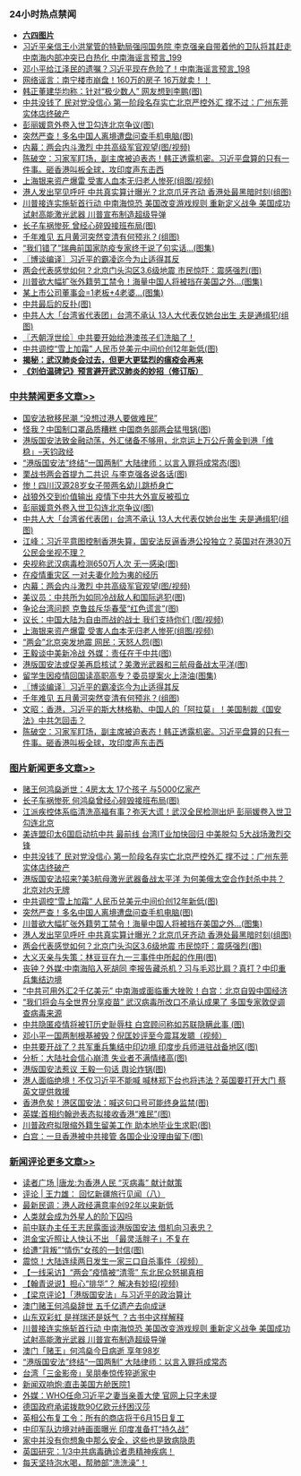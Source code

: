 <div class="catlist">
<h3>24小时热点禁闻</h3>
<ul>
<li><b><a href="64photo" target="_blank">六四图片</a></b></li>
<li><a href="https://github.com/fqnews/bnews/blob/master/comments/20200526/1334355.md">习近平亲信王小洪掌管的特勤局强闯国务院 李克强亲自带着他的卫队将其赶走 中南海内部冲突已白热化 中南海谣言预言_199</a></li>
<li><a href="https://github.com/fqnews/bnews/blob/master/comments/20200526/1334354.md">邓小平给江泽民的遗嘱？习近平现在危险了！中南海谣言预言_198</a></li>
<li><a href="https://github.com/fqnews/bnews/blob/master/comments/20200526/1334358.md">网络谣言：南宁楼市崩盘！160万的房子 16万就卖！！</a></li>
<li><a href="https://github.com/fqnews/bnews/blob/master/cnnews/20200526/1334383.md">韩正董建华均称：针对“极少数人” 网友想到李鹏(图)</a></li>
<li><a href="https://github.com/fqnews/bnews/blob/master/topimagenews/20200526/1334677.md">中共没钱了 民对党没信心 第一阶段名存实亡北京严控外汇 撑不过：广州东莞实体店终破产</a></li>
<li><a href="https://github.com/fqnews/bnews/blob/master/cbnews/20200526/1334600.md">彭丽媛意外卷入世卫勾连北京争议(图)</a></li>
<li><a href="https://github.com/fqnews/bnews/blob/master/topimagenews/20200526/1334638.md">突然严查！多名中国人离境遭盘问查手机电脑(图)</a></li>
<li><a href="https://github.com/fqnews/bnews/blob/master/cbnews/20200526/1334573.md">内幕：两会内斗激烈 中共高级军官观望(图/视频)</a></li>
<li><a href="https://github.com/fqnews/bnews/blob/master/cbnews/20200526/1334399.md">陈破空：习家军盯场，副主席被迫表态！韩正透露机密。习近平盘算的只有一件事。砸香港叫板全球，攻印度声东击西 </a></li>
<li><a href="https://github.com/fqnews/bnews/blob/master/cbnews/20200526/1334522.md">上海银来资产爆雷 受害人血本无归老人惨死(组图/视频)</a></li>
<li><a href="https://github.com/fqnews/bnews/blob/master/topimagenews/20200526/1334595.md">港人发出罕见呼吁 中共真实算计曝光？北京爪牙齐动 香港处最黑暗时刻(组图)</a></li>
<li><a href="https://github.com/fqnews/bnews/blob/master/comments/20200526/1334664.md">川普接连实施斩首行动 中南海惊恐 美国改变游戏规则 重新定义战争 美国成功试射高能激光武器 川普宣布制造超级导弹</a></li>
<li><a href="https://github.com/fqnews/bnews/blob/master/cnnews/hknews/20200526/1334693.md">长子车祸惨死 曾经心碎毁接班布局(图)</a></li>
<li><a href="https://github.com/fqnews/bnews/blob/master/cbnews/20200526/1334415.md">千年难见 五月黄河突然变清有何预兆？(组图)</a></li>
<li><a href="https://github.com/fqnews/bnews/blob/master/worldnews/20200526/1334393.md">“我们错了”瑞典前国家防疫专家终于说了句实话…(图集)</a></li>
<li><a href="https://github.com/fqnews/bnews/blob/master/cbnews/20200526/1334459.md">〖博谈编译〗习近平的霸凌迄今为止适得其反</a></li>
<li><a href="https://github.com/fqnews/bnews/blob/master/topimagenews/20200526/1334421.md">两会代表感觉如何？北京门头沟区3.6级地震 市民惊吓：震感强烈(图)</a></li>
<li><a href="https://github.com/fqnews/bnews/blob/master/topimagenews/20200526/1334626.md">川普欲大幅扩张外籍劳工禁令！海量中国人将被挡在美国之外…(图集)</a></li>
<li><a href="https://github.com/fqnews/bnews/blob/master/cnnews/20200526/1334666.md">某上市公司董事会=1老板+4老婆…(图集)</a></li>
<li><a href="https://github.com/fqnews/bnews/blob/master/comments/20200526/1334382.md">中共最后的反扑(图)</a></li>
<li><a href="https://github.com/fqnews/bnews/blob/master/cbnews/20200526/1334596.md">中共人大「台湾省代表团」台湾不承认 13人大代表仅她台出生 夫是通缉犯(组图)</a></li>
<li><a href="https://github.com/fqnews/bnews/blob/master/ssgc/20200526/1334377.md">〖兲朝浮世绘〗中共要开始给港澳孩子们洗脑了！</a></li>
<li><a href="https://github.com/fqnews/bnews/blob/master/topimagenews/20200526/1334643.md">中共调控“雪上加霜” 人民币兑美元中间价创12年新低(图)</a></li>
<li><b><a href="https://github.com/fqnews/bnews/blob/master/comments/20200211/1275071.md" target="_blank">揭秘：武汉肺炎会过去，但更大更猛烈的瘟疫会再来</a></b></li>
<li><b><a href="https://github.com/fqnews/bnews/blob/master/comments/20200207/1272816.md" target="_blank">《刘伯温碑记》预言避开武汉肺炎的妙招（修订版）</a></b></li>
</ul>
</div>

<div class="catlist">
<h3><a href="https://github.com/fqnews/bnews/blob/master/cbnews/" target="_blank">中共禁闻</a><span><a href="https://github.com/fqnews/bnews/blob/master/cbnews/" target="_blank" rel="nofollow">更多文章>></a></span></h3>
<ul>
<li><a href="https://github.com/fqnews/bnews/blob/master/cbnews/20200526/1334778.md" target="_blank">国安法掀移民潮 “没想过港人要做难民”</a></li>
<li><a href="https://github.com/fqnews/bnews/blob/master/cbnews/20200526/1334708.md" target="_blank">怪我？中国制口罩品质糟糕 中国商务部两会猛甩锅(图)</a></li>
<li><a href="https://github.com/fqnews/bnews/blob/master/cbnews/20200526/1334706.md" target="_blank">港版国安法致金融动荡，外汇储备不够用，北京运上万公斤黄金到港「维稳」&#8211;天钧政经</a></li>
<li><a href="https://github.com/fqnews/bnews/blob/master/cbnews/20200526/1334683.md" target="_blank">“港版国安法”终结“一国两制” 大陆律师：以言入罪将成常态(图)</a></li>
<li><a href="https://github.com/fqnews/bnews/blob/master/cbnews/20200526/1334682.md" target="_blank">栗战书两会首提九二共识 与李克强各说各话(图)</a></li>
<li><a href="https://github.com/fqnews/bnews/blob/master/cbnews/20200526/1334648.md" target="_blank">惨！四川汉源28岁女子带两名幼儿跳桥身亡</a></li>
<li><a href="https://github.com/fqnews/bnews/blob/master/cbnews/20200526/1334611.md" target="_blank">战狼外交到价值输出 疫情下中共大外宣反被孤立</a></li>
<li><a href="https://github.com/fqnews/bnews/blob/master/cbnews/20200526/1334600.md" target="_blank">彭丽媛意外卷入世卫勾连北京争议(图)</a></li>
<li><a href="https://github.com/fqnews/bnews/blob/master/cbnews/20200526/1334596.md" target="_blank">中共人大「台湾省代表团」台湾不承认 13人大代表仅她台出生 夫是通缉犯(组图)</a></li>
<li><a href="https://github.com/fqnews/bnews/blob/master/cbnews/20200526/1334594.md" target="_blank">江峰：习近平意图控制香港失算，国安法反逼香港公投独立？英国对在港30万公民会坐视不理？</a></li>
<li><a href="https://github.com/fqnews/bnews/blob/master/cbnews/20200526/1334593.md" target="_blank">央视称武汉病毒检测650万人次 无一感染(图)</a></li>
<li><a href="https://github.com/fqnews/bnews/blob/master/cbnews/20200526/1334592.md" target="_blank">在疫情重灾区 一对夫妻化险为夷的经历</a></li>
<li><a href="https://github.com/fqnews/bnews/blob/master/cbnews/20200526/1334573.md" target="_blank">内幕：两会内斗激烈 中共高级军官观望(图/视频)</a></li>
<li><a href="https://github.com/fqnews/bnews/blob/master/cbnews/20200526/1334529.md" target="_blank">美议员：中共所为如同冷战敌人和国际逃犯(图)</a></li>
<li><a href="https://github.com/fqnews/bnews/blob/master/cbnews/20200526/1334526.md" target="_blank">争论台湾问题 克鲁兹斥华春莹“红色谎言”(图)</a></li>
<li><a href="https://github.com/fqnews/bnews/blob/master/cbnews/20200526/1334523.md" target="_blank">议长：中国大陆为自由而战的战士 我们支持你们 (图/视频)</a></li>
<li><a href="https://github.com/fqnews/bnews/blob/master/cbnews/20200526/1334522.md" target="_blank">上海银来资产爆雷 受害人血本无归老人惨死(组图/视频)</a></li>
<li><a href="https://github.com/fqnews/bnews/blob/master/cbnews/20200526/1334521.md" target="_blank">“两会”北京突发地震 网民：天怒人怨(图)</a></li>
<li><a href="https://github.com/fqnews/bnews/blob/master/cbnews/20200526/1334488.md" target="_blank">王毅谈中美新冷战 外媒：责任在于中共(图)</a></li>
<li><a href="https://github.com/fqnews/bnews/blob/master/cbnews/20200526/1334471.md" target="_blank">港版国安法或促美再启核试？美激光武器和三航母备战太平洋(图)</a></li>
<li><a href="https://github.com/fqnews/bnews/blob/master/cbnews/20200526/1334470.md" target="_blank">留学生因疫情回国读高职高专？委员提案火上浇油(图集)</a></li>
<li><a href="https://github.com/fqnews/bnews/blob/master/cbnews/20200526/1334459.md" target="_blank">〖博谈编译〗习近平的霸凌迄今为止适得其反</a></li>
<li><a href="https://github.com/fqnews/bnews/blob/master/cbnews/20200526/1334415.md" target="_blank">千年难见 五月黄河突然变清有何预兆？(组图)</a></li>
<li><a href="https://github.com/fqnews/bnews/blob/master/cbnews/20200526/1334406.md" target="_blank">文昭：香港，习近平的斯大林格勒、中国人的「阿拉莫」！美国制裁《国安法》中共怎回击？</a></li>
<li><a href="https://github.com/fqnews/bnews/blob/master/cbnews/20200526/1334399.md" target="_blank">陈破空：习家军盯场，副主席被迫表态！韩正透露机密。习近平盘算的只有一件事。砸香港叫板全球，攻印度声东击西</a></li>

</ul>
</div>
<div class="catlist">
<h3><a href="https://github.com/fqnews/bnews/blob/master/topimagenews/" target="_blank">图片新闻</a><span><a href="https://github.com/fqnews/bnews/blob/master/topimagenews/" target="_blank" rel="nofollow">更多文章>></a></span></h3>
<ul>
<li><a href="https://github.com/fqnews/bnews/blob/master/topimagenews/20200526/1334774.md" target="_blank">赌王何鸿燊逝世：4房太太 17个孩子 与5000亿家产</a></li>
<li><a href="https://github.com/fqnews/bnews/blob/master/topimagenews/20200526/1334773.md" target="_blank">长子车祸惨死 何鸿燊曾经心碎毁接班布局(图)</a></li>
<li><a href="https://github.com/fqnews/bnews/blob/master/topimagenews/20200526/1334761.md" target="_blank">江派疾控体系临清洗高福有事？弥天大谎！武汉全民检测出炉 彭丽媛卷入世卫勾连北京</a></li>
<li><a href="https://github.com/fqnews/bnews/blob/master/topimagenews/20200526/1334697.md" target="_blank">美连盟印太6国启动抗中共 最前线 台湾IT业加快回归 中美脱勾 5大战场激烈交锋</a></li>
<li><a href="https://github.com/fqnews/bnews/blob/master/topimagenews/20200526/1334677.md" target="_blank">中共没钱了 民对党没信心 第一阶段名存实亡北京严控外汇 撑不过：广州东莞实体店终破产</a></li>
<li><a href="https://github.com/fqnews/bnews/blob/master/topimagenews/20200526/1334653.md" target="_blank">港版国安法招来?美3航母激光武器备战太平洋 为何美俄太空合作封杀中共？北京对内无牌</a></li>
<li><a href="https://github.com/fqnews/bnews/blob/master/topimagenews/20200526/1334643.md" target="_blank">中共调控“雪上加霜” 人民币兑美元中间价创12年新低(图)</a></li>
<li><a href="https://github.com/fqnews/bnews/blob/master/topimagenews/20200526/1334638.md" target="_blank">突然严查！多名中国人离境遭盘问查手机电脑(图)</a></li>
<li><a href="https://github.com/fqnews/bnews/blob/master/topimagenews/20200526/1334626.md" target="_blank">川普欲大幅扩张外籍劳工禁令！海量中国人将被挡在美国之外…(图集)</a></li>
<li><a href="https://github.com/fqnews/bnews/blob/master/topimagenews/20200526/1334595.md" target="_blank">港人发出罕见呼吁 中共真实算计曝光？北京爪牙齐动 香港处最黑暗时刻(组图)</a></li>
<li><a href="https://github.com/fqnews/bnews/blob/master/topimagenews/20200526/1334421.md" target="_blank">两会代表感觉如何？北京门头沟区3.6级地震 市民惊吓：震感强烈(图)</a></li>
<li><a href="https://github.com/fqnews/bnews/blob/master/topimagenews/20200525/1334258.md" target="_blank">大义灭亲与失策：林豆豆在九一三事件中所起的作用(图)</a></li>
<li><a href="https://github.com/fqnews/bnews/blob/master/topimagenews/20200525/1334233.md" target="_blank">丧钟？外媒:中南海陷入死胡同 李报告藏杀机？习与毛邓比肩？真打？中印重兵集结边境</a></li>
<li><a href="https://github.com/fqnews/bnews/blob/master/topimagenews/20200525/1334146.md" target="_blank">“中共可用外汇2千亿美元” 中南海或面临重大挫败！白宫：北京自毁中国经济</a></li>
<li><a href="https://github.com/fqnews/bnews/blob/master/topimagenews/20200525/1334129.md" target="_blank">“我们将会与全世界分享疫苗” 武汉病毒所改口不承认成果了 多国专家敦促调查病毒来源</a></li>
<li><a href="https://github.com/fqnews/bnews/blob/master/topimagenews/20200525/1334096.md" target="_blank">中共隐匿疫情将被钉历史耻辱柱 白宫顾问称如苏联隐瞒此事 (图)</a></li>
<li><a href="https://github.com/fqnews/bnews/blob/master/topimagenews/20200525/1334069.md" target="_blank">邓小平一国两制根基被毁？倪匡妙评至今震耳发聩（视频）</a></li>
<li><a href="https://github.com/fqnews/bnews/blob/master/topimagenews/20200525/1334034.md" target="_blank">中共要开战了？共军重兵集结中印边境 印度步兵师进驻战备地区(图)</a></li>
<li><a href="https://github.com/fqnews/bnews/blob/master/topimagenews/20200525/1334033.md" target="_blank">分析：大陆社会信心崩溃 失业者不满情绪高(图)</a></li>
<li><a href="https://github.com/fqnews/bnews/blob/master/topimagenews/20200525/1334007.md" target="_blank">港版国安法惹议 王毅一句话 舆论炸锅(图)</a></li>
<li><a href="https://github.com/fqnews/bnews/blob/master/topimagenews/20200525/1334001.md" target="_blank">港人面临绝境！不仅习近平不能喊 喊林郑下台也将违法？英国要打开大门 蔡英文提供救援</a></li>
<li><a href="https://github.com/fqnews/bnews/blob/master/topimagenews/20200525/1333950.md" target="_blank">香港危矣！港区国安法：喊这句口号可能终身监禁(图)</a></li>
<li><a href="https://github.com/fqnews/bnews/blob/master/topimagenews/20200525/1333947.md" target="_blank">英媒:首相约翰逊表态拟接收香港“难民”(图)</a></li>
<li><a href="https://github.com/fqnews/bnews/blob/master/topimagenews/20200525/1333852.md" target="_blank">川普政府拟限缩外籍生留美工作 助本地毕业生求职(图)</a></li>
<li><a href="https://github.com/fqnews/bnews/blob/master/topimagenews/20200525/1333851.md" target="_blank">白宫：一旦香港被中共接管 各国企业没理由留下(图)</a></li>

</ul>
</div>
<div class="catlist">
<h3><a href="https://github.com/fqnews/bnews/blob/master/comments/" target="_blank">新闻评论</a><span><a href="https://github.com/fqnews/bnews/blob/master/comments/" target="_blank" rel="nofollow">更多文章>></a></span></h3>
<ul>
<li><a href="https://github.com/fqnews/bnews/blob/master/comments/20200526/1334824.md" target="_blank">读者广场 |唐龙:为香港人民 “灭病毒” 献计献策</a></li>
<li><a href="https://github.com/fqnews/bnews/blob/master/comments/20200526/1334823.md" target="_blank">评论 | 王力雄： 回忆新疆旅行见闻（八）</a></li>
<li><a href="https://github.com/fqnews/bnews/blob/master/comments/20200526/1334807.md" target="_blank">最新民调：港人政经满意率创92年以来新低</a></li>
<li><a href="https://github.com/fqnews/bnews/blob/master/comments/20200526/1334800.md" target="_blank">人类就会成为外星人的阶下囚吗</a></li>
<li><a href="https://github.com/fqnews/bnews/blob/master/comments/20200526/1334781.md" target="_blank">前中联办主任王志民露面谈港版国安法 借机向习表忠？</a></li>
<li><a href="https://github.com/fqnews/bnews/blob/master/comments/20200526/1334777.md" target="_blank">洪金宝近照让人快认不出  「最灵活胖子」不复在</a></li>
<li><a href="https://github.com/fqnews/bnews/blob/master/comments/20200526/1334769.md" target="_blank">给遭“背叛”“情伤”女孩的一封信(图)</a></li>
<li><a href="https://github.com/fqnews/bnews/blob/master/comments/20200526/1334762.md" target="_blank">震惊！大陆连续两日发生一家三口自杀事件（视频）</a></li>
<li><a href="https://github.com/fqnews/bnews/blob/master/comments/20200526/1334757.md" target="_blank">【一线采访】“两会”疫情被“清零” 东北民众怒揭真相</a></li>
<li><a href="https://github.com/fqnews/bnews/blob/master/comments/20200526/1334755.md" target="_blank">【翰青说说】担心“排华”？ 解决有妙招(视频)</a></li>
<li><a href="https://github.com/fqnews/bnews/blob/master/comments/20200526/1334716.md" target="_blank">【梁京评论】「港版国安法」与习近平的政治算计</a></li>
<li><a href="https://github.com/fqnews/bnews/blob/master/comments/20200526/1334694.md" target="_blank">澳门赌王何鸿燊辞世 五千亿遗产去向成谜</a></li>
<li><a href="https://github.com/fqnews/bnews/blob/master/comments/20200526/1334673.md" target="_blank">山东双彩虹 是祥瑞还是妖气 ？古书中这样解释</a></li>
<li><a href="https://github.com/fqnews/bnews/blob/master/comments/20200526/1334664.md" target="_blank">川普接连实施斩首行动 中南海惊恐 美国改变游戏规则 重新定义战争 美国成功试射高能激光武器 川普宣布制造超级导弹</a></li>
<li><a href="https://github.com/fqnews/bnews/blob/master/comments/20200526/1334662.md" target="_blank">澳门「赌王」何鸿燊今日病逝 享年98岁</a></li>
<li><a href="https://github.com/fqnews/bnews/blob/master/comments/20200526/1334661.md" target="_blank">“港版国安法”终结“一国两制” 大陆律师：以言入罪将成常态</a></li>
<li><a href="https://github.com/fqnews/bnews/blob/master/comments/20200526/1334660.md" target="_blank">台湾「三金影帝」吴朋奉惊传猝逝家中</a></li>
<li><a href="https://github.com/fqnews/bnews/blob/master/comments/20200526/1334647.md" target="_blank">新闻双响炮:直击美国方舱医院1</a></li>
<li><a href="https://github.com/fqnews/bnews/blob/master/comments/20200526/1334641.md" target="_blank">外媒：WHO任命习近平之妻当亲善大使  官网上只字未提</a></li>
<li><a href="https://github.com/fqnews/bnews/blob/master/comments/20200526/1334640.md" target="_blank">德国政府承诺拨款90亿欧元纾困汉莎</a></li>
<li><a href="https://github.com/fqnews/bnews/blob/master/comments/20200526/1334630.md" target="_blank">英相公布复工令：所有的商店将于6月15日复工</a></li>
<li><a href="https://github.com/fqnews/bnews/blob/master/comments/20200526/1334623.md" target="_blank">中印军队边境对峙画面曝光 印度准备打“持久战”</a></li>
<li><a href="https://github.com/fqnews/bnews/blob/master/comments/20200526/1334622.md" target="_blank">家中并没有你想象中那么安全，这些也是致病隐患</a></li>
<li><a href="https://github.com/fqnews/bnews/blob/master/comments/20200526/1334621.md" target="_blank">英国研究：1/3中共病毒确诊者患精神疾病！</a></li>
<li><a href="https://github.com/fqnews/bnews/blob/master/comments/20200526/1334620.md" target="_blank">每天坚持泡水喝，帮肺部“洗洗澡”！</a></li>

</ul>
</div>